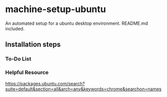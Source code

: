 # machine-setup-ubuntu
An automated setup for a ubuntu desktop environment. README.md included.

## Installation steps

### To-Do List

### Helpful Resource
https://packages.ubuntu.com/search?suite=default&section=all&arch=any&keywords=chrome&searchon=names
